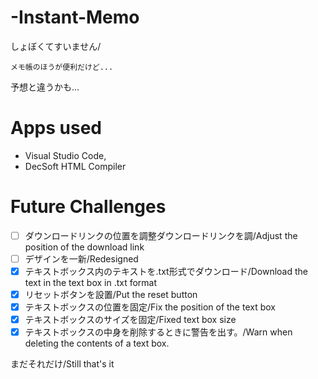 # -Instant-Memo

しょぼくてすいません/

    メモ帳のほうが便利だけど...

予想と違うかも...

# Apps used

* Visual Studio Code,
* DecSoft HTML Compiler

# Future Challenges

* [ ] ダウンロードリンクの位置を調整ダウンロードリンクを調/Adjust the position of the download link
* [ ] デザインを一新/Redesigned
* [X] テキストボックス内のテキストを.txt形式でダウンロード/Download the text in the text box in .txt format
* [X] リセットボタンを設置/Put the reset button
* [X] テキストボックスの位置を固定/Fix the position of the text box
* [X] テキストボックスのサイズを固定/Fixed text box size
* [X] テキストボックスの中身を削除するときに警告を出す。/Warn when deleting the contents of a text box.

まだそれだけ/Still that's it
